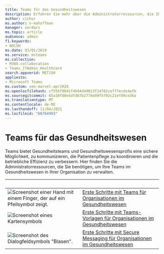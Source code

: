 ```yaml
---
title: Teams für das Gesundheitswesen
description: Erfahren Sie mehr über die Administratorressourcen, die Ihnen zum Verwalten ihrer Teams im Gesundheitswesen in Ihrer Organisation zur Verfügung stehen.
author: cichur
ms.author: v-mahoffman
manager: serdars
ms.topic: article
audience: admin
f1.keywords:
- NOCSH
ms.date: 03/01/2019
ms.service: msteams
ms.collection:
- M365-collaboration
- Teams_ITAdmin_Healthcare
search.appverid: MET150
appliesto:
- Microsoft Teams
ms.custom: seo-marvel-apr2020
ms.openlocfilehash: cf556f8041f4b94d49813f24702ceff7ecde4afb
ms.sourcegitcommit: 65a10f80e5dfd67b2778e09f5f92c21ef09ce36a
ms.translationtype: MT
ms.contentlocale: de-DE
ms.lasthandoff: 11/04/2021
ms.locfileid: "60764993"
---
```

# <a name="teams-for-healthcare"></a>Teams für das Gesundheitswesen

Teams bietet Gesundheitsteams und Gesundheitswesensprofis eine sichere Möglichkeit, zu kommunizieren, die Patientenpflege zu koordinieren und die betriebliche Effizienz zu verbessern. Hier finden Sie die Administratorressourcen, die Sie benötigen, um Ihre Teams im Gesundheitswesen in Ihrer Organisation zu verwalten.

|    &nbsp;           |         &nbsp;      |
| ------------- | ------------- |
| ![Screenshot einer Hand mit einem Finger, der auf ein Pfeilsymbol zeigt.](../media/get-started-teams.svg)  |  [Erste Schritte mit Teams für Organisationen im Gesundheitswesen](./healthcare/teams-in-hc.md) |
| ![Screenshot eines Kartensymbols](../media/walkthrough-map-teams.svg) | [Erste Schritte mit Teams-Vorlagen für Organisationen im Gesundheitswesen](./healthcare/healthcare-templates-admin-console.md) |
| ![Screenshot des Dialogfeldsymbols "Blasen".](../media/chat.svg)  |  [Erste Schritte mit Secure Messaging für Organisationen im Gesundheitswesen](./healthcare/messaging-policies-hc.md) |
